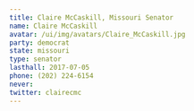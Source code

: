 ```yaml
---
title: Claire McCaskill, Missouri Senator
name: Claire McCaskill
avatar: /ui/img/avatars/Claire_McCaskill.jpg
party: democrat
state: missouri
type: senator
lasthall: 2017-07-05
phone: (202) 224-6154
never: 
twitter: clairecmc
---
```

